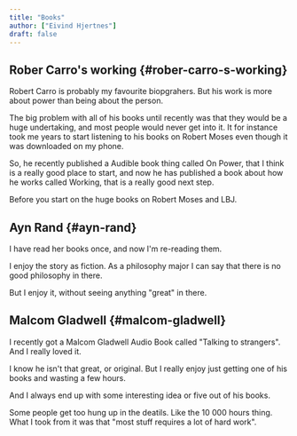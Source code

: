 ```yaml
---
title: "Books"
author: ["Eivind Hjertnes"]
draft: false
---
```


## Rober Carro's working {#rober-carro-s-working}

Robert Carro is probably my favourite biopgrahers. But his work is more about power than being about the person.

The big problem with all of his books until recently was that they would be a huge undertaking, and most people would never get into it. It for instance took me years to start listening to his books on Robert Moses even though it was downloaded on my phone.

So, he recently published a Audible book thing called On Power, that I think is a really good place to start, and now he has published a book about how he works called Working, that is a really good next step.

Before you start on the huge books on Robert Moses and LBJ.


## Ayn Rand {#ayn-rand}

I have read her books once, and now I'm re-reading them.

I enjoy the story as fiction. As a philosophy major I can say that there is no good philosophy in there.

But I enjoy it, without seeing anything "great" in there.


## Malcom Gladwell {#malcom-gladwell}

I recently got a Malcom Gladwell Audio Book called "Talking to strangers". And I really loved it.

I know he isn't that great, or original. But I really enjoy just getting one of his books and wasting a few hours.

And I always end up with some interesting idea or five out of his books.

Some people get too hung up in the deatils. Like the 10 000 hours thing. What I took from it was that "most stuff requires a lot of hard work".
